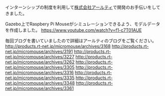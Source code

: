 インターンシップの制度を利用して<a href="http://www.rt-net.jp/company-page/" target="_blank">株式会社アールティ</a>で開発のお手伝いをしてきました。

Gazebo上でRaspbery Pi Mouseがシミュレーションできるよう、モデルデータを作成しました。
https://www.youtube.com/watch?v=f1-c7T01AUE

毎回ブログを書いていましたので詳細はアールティのブログをご覧ください。
http://products.rt-net.jp/micromouse/archives/3168
http://products.rt-net.jp/micromouse/archives/3191
http://products.rt-net.jp/micromouse/archives/3227
http://products.rt-net.jp/micromouse/archives/3262
http://products.rt-net.jp/micromouse/archives/3305
http://products.rt-net.jp/micromouse/archives/3316
http://products.rt-net.jp/micromouse/archives/3335
http://products.rt-net.jp/micromouse/archives/3348
http://products.rt-net.jp/micromouse/archives/3361
